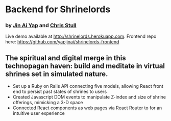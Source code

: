 # Backend for Shrinelords
### by [Jin Ai Yap](https://github.com/yapjinai) and [Chris Stull](https://github.com/downstatic/)
Live demo available at http://shrinelords.herokuapp.com.
Frontend repo here: https://github.com/yapjinai/shrinelords-frontend
## The spiritual and digital merge in this technopagan haven: build and meditate in virtual shrines set in simulated nature.
+ Set up a Ruby on Rails API connecting five models, allowing React front end to persist past states of shrines to users
+ Created Javascript DOM events to manipulate Z-index and size of shrine offerings, mimicking a 3-D space
+ Connected React components as web pages via React Router to for an intuitive user experience

